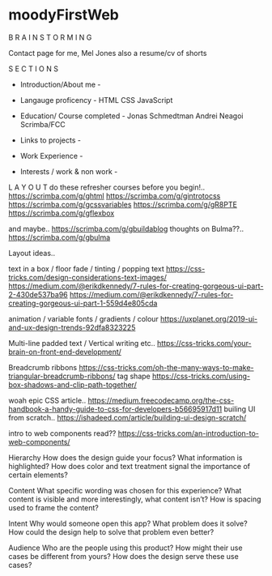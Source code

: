 # moodyFirstWeb

B R A I N S T O R M I N G 

Contact page for me, Mel Jones
also a resume/cv of shorts

S E C T I O N S

- Introduction/About me - 

- Langauge proficency -
HTML
CSS
JavaScript


- Education/ Course completed -
Jonas Schmedtman
Andrei Neagoi
Scrimba/FCC

- Links to projects - 

- Work Experience - 

- Interests / work & non work - 


L A Y O U T 
do these refresher courses before you begin!..
https://scrimba.com/g/ghtml
https://scrimba.com/g/gintrotocss
https://scrimba.com/g/gcssvariables
https://scrimba.com/g/gR8PTE
https://scrimba.com/g/gflexbox

and maybe..
https://scrimba.com/g/gbuildablog
thoughts on Bulma??..
https://scrimba.com/g/gbulma



Layout ideas..

text in a box / floor fade / tinting / popping text
https://css-tricks.com/design-considerations-text-images/
https://medium.com/@erikdkennedy/7-rules-for-creating-gorgeous-ui-part-2-430de537ba96
https://medium.com/@erikdkennedy/7-rules-for-creating-gorgeous-ui-part-1-559d4e805cda

animation / variable fonts / gradients / colour
https://uxplanet.org/2019-ui-and-ux-design-trends-92dfa8323225

Multi-line padded text / Vertical writing etc..
https://css-tricks.com/your-brain-on-front-end-development/

Breadcrumb ribbons
https://css-tricks.com/oh-the-many-ways-to-make-triangular-breadcrumb-ribbons/
tag shape
https://css-tricks.com/using-box-shadows-and-clip-path-together/


woah epic CSS article..
https://medium.freecodecamp.org/the-css-handbook-a-handy-guide-to-css-for-developers-b56695917d11
builing UI from scratch..
https://ishadeed.com/article/building-ui-design-scratch/


intro to web components read??
https://css-tricks.com/an-introduction-to-web-components/




Hierarchy
How does the design guide your focus? What information is highlighted? How does color and text treatment signal the importance of certain elements?

Content
What specific wording was chosen for this experience? What content is visible and more interestingly, what content isn’t? How is spacing used to frame the content?

Intent
Why would someone open this app? What problem does it solve? How could the design help to solve that problem even better?

Audience
Who are the people using this product? How might their use cases be different from yours? How does the design serve these use cases?


